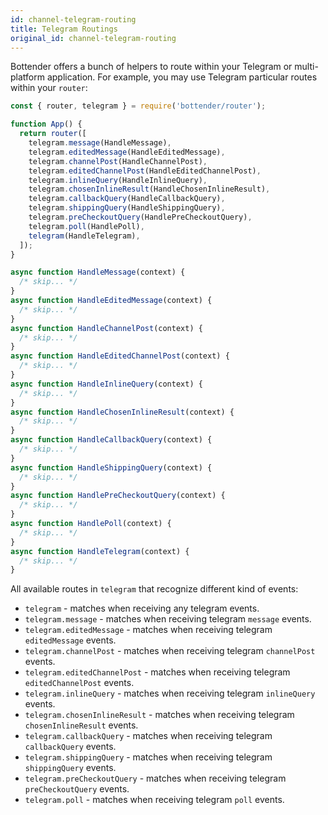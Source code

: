 ```yaml
---
id: channel-telegram-routing
title: Telegram Routings
original_id: channel-telegram-routing
---
```


Bottender offers a bunch of helpers to route within your Telegram or multi-platform application. For example, you may use Telegram particular routes within your `router`:

```js
const { router, telegram } = require('bottender/router');

function App() {
  return router([
    telegram.message(HandleMessage),
    telegram.editedMessage(HandleEditedMessage),
    telegram.channelPost(HandleChannelPost),
    telegram.editedChannelPost(HandleEditedChannelPost),
    telegram.inlineQuery(HandleInlineQuery),
    telegram.chosenInlineResult(HandleChosenInlineResult),
    telegram.callbackQuery(HandleCallbackQuery),
    telegram.shippingQuery(HandleShippingQuery),
    telegram.preCheckoutQuery(HandlePreCheckoutQuery),
    telegram.poll(HandlePoll),
    telegram(HandleTelegram),
  ]);
}

async function HandleMessage(context) {
  /* skip... */
}
async function HandleEditedMessage(context) {
  /* skip... */
}
async function HandleChannelPost(context) {
  /* skip... */
}
async function HandleEditedChannelPost(context) {
  /* skip... */
}
async function HandleInlineQuery(context) {
  /* skip... */
}
async function HandleChosenInlineResult(context) {
  /* skip... */
}
async function HandleCallbackQuery(context) {
  /* skip... */
}
async function HandleShippingQuery(context) {
  /* skip... */
}
async function HandlePreCheckoutQuery(context) {
  /* skip... */
}
async function HandlePoll(context) {
  /* skip... */
}
async function HandleTelegram(context) {
  /* skip... */
}
```

All available routes in `telegram` that recognize different kind of events:

- `telegram` - matches when receiving any telegram events.
- `telegram.message` - matches when receiving telegram `message` events.
- `telegram.editedMessage` - matches when receiving telegram `editedMessage` events.
- `telegram.channelPost` - matches when receiving telegram `channelPost` events.
- `telegram.editedChannelPost` - matches when receiving telegram `editedChannelPost` events.
- `telegram.inlineQuery` - matches when receiving telegram `inlineQuery` events.
- `telegram.chosenInlineResult` - matches when receiving telegram `chosenInlineResult` events.
- `telegram.callbackQuery` - matches when receiving telegram `callbackQuery` events.
- `telegram.shippingQuery` - matches when receiving telegram `shippingQuery` events.
- `telegram.preCheckoutQuery` - matches when receiving telegram `preCheckoutQuery` events.
- `telegram.poll` - matches when receiving telegram `poll` events.
